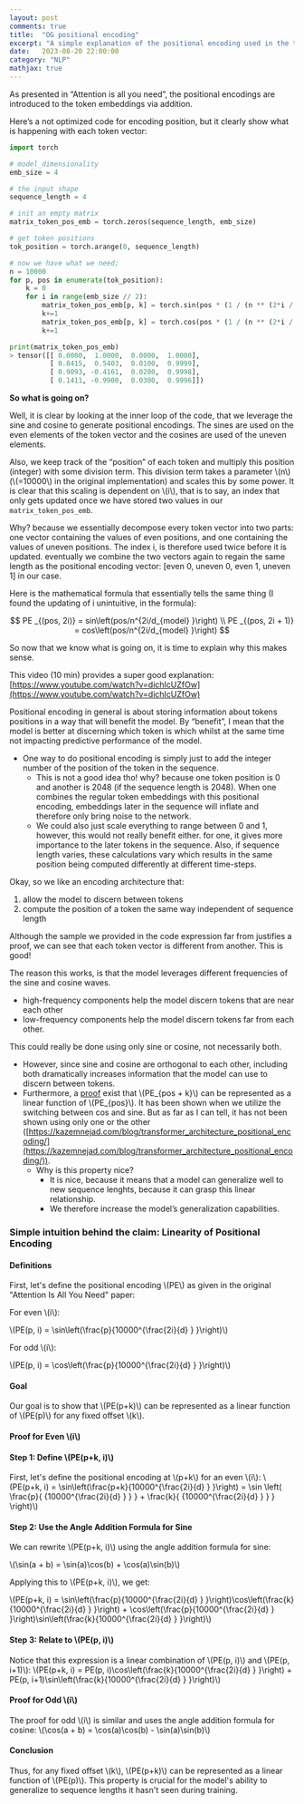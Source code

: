 ```yaml
---
layout: post
comments: true
title:  "OG positional encoding"
excerpt: "A simple explanation of the positional encoding used in the transformer architecture."
date:   2023-08-20 22:00:00
category: "NLP"
mathjax: true
---
```


As presented in “Attention is all you need”, the positional encodings are introduced to the token embeddings via addition. 

Here’s a not optimized code for encoding position, but it clearly show what is happening with each token vector:

```python
import torch

# model_dimensionality
emb_size = 4

# the input shape
sequence_length = 4

# init an empty matrix
matrix_token_pos_emb = torch.zeros(sequence_length, emb_size)

# get token positions
tok_position = torch.arange(0, sequence_length)

# now we have what we need;
n = 10000
for p, pos in enumerate(tok_position):
    k = 0
    for i in range(emb_size // 2):
        matrix_token_pos_emb[p, k] = torch.sin(pos * (1 / (n ** (2*i / emb_size))))
        k+=1
        matrix_token_pos_emb[p, k] = torch.cos(pos * (1 / (n ** (2*i / emb_size))))
        k+=1

print(matrix_token_pos_emb)
> tensor([[ 0.0000,  1.0000,  0.0000,  1.0000],
          [ 0.8415,  0.5403,  0.0100,  0.9999],
          [ 0.9093, -0.4161,  0.0200,  0.9998],
          [ 0.1411, -0.9900,  0.0300,  0.9996]])
```

**So what is going on?**

Well, it is clear by looking at the inner loop of the code, that we leverage the sine and cosine to generate positional encodings. The sines are used on the even elements of the token vector and the cosines are used of the uneven elements.

Also, we keep track of the “position” of each token and multiply this position (integer) with some division term. This division term takes a parameter \\(n\\) (\\(=10000\\) in the original implementation)  and scales this by some power. It is clear that this scaling is dependent on \\(i\\), that is to say, an index that only gets updated once we have stored two values in our `matrix_token_pos_emb`. 

Why? because we essentially decompose every token vector into two parts: one vector containing the values of even positions, and one containing the values of uneven positions. The index i, is therefore used twice before it is updated. eventually we combine the two vectors again to regain the same length as the positional encoding vector: [even 0, uneven 0, even 1, uneven 1] in our case.

Here is the mathematical formula that essentially tells the same thing (I found the updating of i unintuitive, in the formula):

$$
PE _{(pos, 2i)} = sin\left(pos/n^{2i/d_{model} }\right) \\ 
PE _{(pos, 2i + 1)} = cos\left(pos/n^{2i/d_{model} }\right)
$$

So now that we know what is going on, it is time to explain why this makes sense.

This video (10 min) provides a super good explanation: [https://www.youtube.com/watch?v=dichIcUZfOw](https://www.youtube.com/watch?v=dichIcUZfOw)

Positional encoding in general is about storing information about tokens positions in a way that will benefit the model. By “benefit”, I mean that the model is better at discerning which token is which whilst at the same time not impacting predictive performance of the model.

- One way to do positional encoding is simply just to add the integer number of the position of the token in the sequence.
	- This is not a good idea tho! why? because one token position is 0 and another is 2048 (if the sequence length is 2048).  When one combines the regular token embeddings with this positional encoding, embeddings later in the sequence will inflate and therefore only bring noise to the network.
	- We could also just scale everything to range between 0 and 1, however, this would not really benefit either. for one, it gives more importance to the later tokens in the sequence. Also, if sequence length varies, these calculations vary which results in the same position being computed differently at different time-steps.

Okay, so we like an encoding architecture that: 

1. allow the model to discern between tokens
2. compute the position of a token the same way independent of sequence length

Although the sample we provided in the code expression far from justifies a proof, we can see that each token vector is different from another. This is good!

The reason this works, is that the model leverages different frequencies of the sine and cosine waves. 

- high-frequency components help the model discern tokens that are near each other
- low-frequency components help the model discern tokens far from each other.

This could really be done using only sine or cosine, not necessarily both.

- However, since sine and cosine are orthogonal to each other, including both dramatically increases information that the model can use to discern between tokens.
- Furthermore, a [proof](https://blog.timodenk.com/linear-relationships-in-the-transformers-positional-encoding/) exist that \\(PE_{pos + k}\\) can be represented as a linear function of \\(PE_{pos}\\). It has been shown when we utilize the switching between cos and sine. But as far as I can tell, it has not been shown using only one or the other ([https://kazemnejad.com/blog/transformer_architecture_positional_encoding/](https://kazemnejad.com/blog/transformer_architecture_positional_encoding/)).
	- Why is this property nice?
		- It is nice, because it means that a model can generalize well to new sequence lenghts, because it can grasp this linear relationship.
		- We therefore increase the model’s generalization capabilities.

### Simple intuition behind the claim: Linearity of Positional Encoding

#### Definitions

First, let's define the positional encoding \\(PE\\) as given in the original "Attention Is All You Need" paper:

For even  \\(i\\):

\\(PE(p, i) = \sin\left(\frac{p}{10000^{\frac{2i}{d} } }\right)\\)

For odd \\(i\\):

\\(PE(p, i) = \cos\left(\frac{p}{10000^{\frac{2i}{d} } }\right)\\)

#### Goal

Our goal is to show that  \\(PE(p+k)\\) can be represented as a linear function of \\(PE(p)\\) for any fixed offset \\(k\\).

#### Proof for Even  \\(i\\)

#### Step 1: Define \\(PE(p+k, i)\\)

First, let's define the positional encoding at \\(p+k\\) for an even \\(i\\):
\\(PE(p+k, i) = \sin\left(\frac{p+k}{10000^{\frac{2i}{d} } }\right) = \sin \left( \frac{p}{ {10000^{\frac{2i}{d} } } } + \frac{k}{ {10000^{\frac{2i}{d} } } } \right)\\)

#### Step 2: Use the Angle Addition Formula for Sine

We can rewrite \\(PE(p+k, i)\\) using the angle addition formula for sine:

\\(\sin(a + b) = \sin(a)\cos(b) + \cos(a)\sin(b)\\)

Applying this to \\(PE(p+k, i)\\), we get:

\\(PE(p+k, i) = \sin\left(\frac{p}{10000^{\frac{2i}{d} } }\right)\cos\left(\frac{k}{10000^{\frac{2i}{d} } }\right) + \cos\left(\frac{p}{10000^{\frac{2i}{d} } }\right)\sin\left(\frac{k}{10000^{\frac{2i}{d} } }\right)\\)

#### Step 3: Relate to \\(PE(p, i)\\)

Notice that this expression is a linear combination of \\(PE(p, i)\\) and \\(PE(p, i+1)\\):
\\(PE(p+k, i) = PE(p, i)\cos\left(\frac{k}{10000^{\frac{2i}{d} } }\right) + PE(p, i+1)\sin\left(\frac{k}{10000^{\frac{2i}{d} } }\right)\\)

#### Proof for Odd \\(i\\)

The proof for odd \\(i\\) is similar and uses the angle addition formula for cosine:
\\(\cos(a + b) = \cos(a)\cos(b) - \sin(a)\sin(b)\\)

#### Conclusion

Thus, for any fixed offset \\(k\\),  \\(PE(p+k)\\) can be represented as a linear function of \\(PE(p)\\). This property is crucial for the model's ability to generalize to sequence lengths it hasn't seen during training.